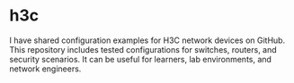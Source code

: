 # h3c
I have shared configuration examples for H3C network devices on GitHub.
 This repository includes tested configurations for switches, routers, and security scenarios.
 It can be useful for learners, lab environments, and network engineers.
